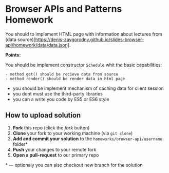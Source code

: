 # Browser APIs and Patterns Homework

You should to implement HTML page with information about lectures from (data source)[https://denis-zavgorodny.github.io/slides-browser-api/homework/data/data.json].

**Points:**

You should be implement constructor `Schedule` whit the basic capabilities:
    
    - method get() should be recieve data from source    
    - method render() should be render data in html page

- you should be implement mechanism of caching data for client session 
- you dont must use the third-party libraries
- you can a write you code by ES5 or ES6 style


## How to upload solution

1. **Fork** this repo (click the *fork* button)
2. **Clone** your fork to your working machine (via `git clone`)
3. **Add and commit your solution** to the `homeworks/browser-api/username` folder*
4. **Push** your changes to your remote fork
5. **Open a pull-request** to our primary repo 

\* — optionaly you can also checkout new branch for the solution
